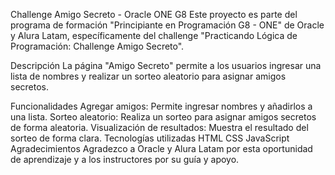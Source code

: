 Challenge Amigo Secreto - Oracle ONE G8
Este proyecto es parte del programa de formación "Principiante en Programación G8 - ONE" de Oracle y Alura Latam, específicamente del challenge "Practicando Lógica de Programación: Challenge Amigo Secreto".

Descripción
La página "Amigo Secreto" permite a los usuarios ingresar una lista de nombres y realizar un sorteo aleatorio para asignar amigos secretos.

Funcionalidades
Agregar amigos: Permite ingresar nombres y añadirlos a una lista.
Sorteo aleatorio: Realiza un sorteo para asignar amigos secretos de forma aleatoria.
Visualización de resultados: Muestra el resultado del sorteo de forma clara.
Tecnologías utilizadas
HTML
CSS
JavaScript
Agradecimientos
Agradezco a Oracle y Alura Latam por esta oportunidad de aprendizaje y a los instructores por su guía y apoyo.
